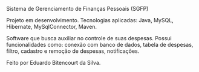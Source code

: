 Sistema de Gerenciamento de Finanças Pessoais (SGFP)

Projeto em desenvolvimento.
Tecnologias aplicadas: Java, MySQL, Hibernate, MySqlConnector, Maven.

Software que busca auxiliar no controle de suas despesas.
Possui funcionalidades como: conexão com banco de dados, tabela de despesas, filtro, cadastro e remoção de despesas, notificações.

Feito por Eduardo Bitencourt da Silva.
